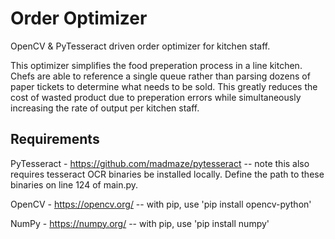# Order Optimizer
OpenCV &amp; PyTesseract driven order optimizer for kitchen staff.

This optimizer simplifies the food preperation process in a line kitchen.  Chefs are able to reference a single queue rather than parsing dozens of paper tickets to determine what needs to be sold.  This greatly reduces the cost of wasted product due to preperation errors while simultaneously increasing the rate of output per kitchen staff.

## Requirements
PyTesseract - https://github.com/madmaze/pytesseract
-- note this also requires tesseract OCR binaries be installed locally.  Define the path to these binaries on line 124 of main.py.

OpenCV - https://opencv.org/ -- with pip, use 'pip install opencv-python'

NumPy - https://numpy.org/ -- with pip, use 'pip install numpy'
